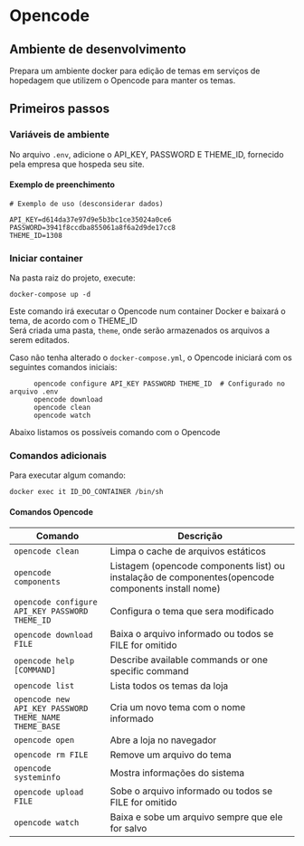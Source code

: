 # Opencode
## Ambiente de desenvolvimento

Prepara um ambiente docker para edição de temas em serviços de hopedagem que utilizem o Opencode para manter os temas.

## Primeiros passos
### Variáveis de ambiente

No arquivo `.env`, adicione o API_KEY, PASSWORD E THEME_ID, fornecido pela empresa que hospeda seu site.

#### Exemplo de preenchimento
```shell
# Exemplo de uso (desconsiderar dados)

API_KEY=d614da37e97d9e5b3bc1ce35024a0ce6
PASSWORD=3941f8ccdba855061a8f6a2d9de17cc8
THEME_ID=1308
```

### Iniciar container

Na pasta raiz do projeto, execute:

```shell
docker-compose up -d
```
Este comando irá executar o Opencode num container Docker e baixará o tema, de acordo com o THEME_ID  
Será criada uma pasta, `theme`, onde serão armazenados os arquivos  a serem editados.   

       
Caso não tenha alterado o `docker-compose.yml`, o Opencode iniciará com os seguintes comandos iniciais:
```shell
      opencode configure API_KEY PASSWORD THEME_ID  # Configurado no arquivo .env 
      opencode download
      opencode clean
      opencode watch
```
Abaixo listamos os possíveis comando com o Opencode   

### Comandos adicionais
Para executar algum comando:
```shell
docker exec it ID_DO_CONTAINER /bin/sh
```

#### Comandos Opencode

| Comando | Descrição |
|---|---|
|`opencode clean`                                       | Limpa o cache de arquivos estáticos |
|`opencode components`                                  | Listagem (opencode components list) ou instalação de componentes(opencode components install nome) |
|`opencode configure API_KEY PASSWORD THEME_ID`         | Configura o tema que sera modificado |
|`opencode download FILE`                               | Baixa o arquivo informado ou todos se FILE for omitido |
|`opencode help [COMMAND]`                              | Describe available commands or one specific command |
|`opencode list`                                        | Lista todos os temas da loja |
|`opencode new API_KEY PASSWORD THEME_NAME THEME_BASE`  | Cria um novo tema com o nome informado |
|`opencode open`                                        | Abre a loja no navegador |
|`opencode rm FILE`                                     | Remove um arquivo do tema |
|`opencode systeminfo`                                  | Mostra informações do sistema |
|`opencode upload FILE`                                 | Sobe o arquivo informado ou todos se FILE for omitido |
|`opencode watch`                                       | Baixa e sobe um arquivo sempre que ele for salvo |
